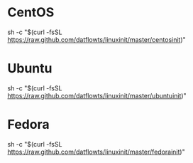 # CentOS
sh -c "$(curl -fsSL https://raw.github.com/datflowts/linuxinit/master/centosinit)"

# Ubuntu
sh -c "$(curl -fsSL https://raw.github.com/datflowts/linuxinit/master/ubuntuinit)"

# Fedora
sh -c "$(curl -fsSL https://raw.github.com/datflowts/linuxinit/master/fedorainit)"
